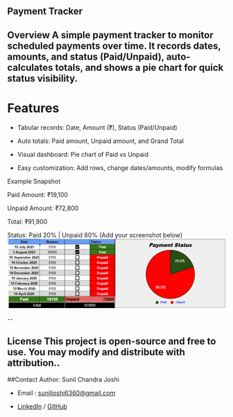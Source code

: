 ## Payment Tracker

**Overview**
A simple payment tracker to monitor scheduled payments over time. It records dates, amounts, and status (Paid/Unpaid), auto-calculates totals, and shows a pie chart for quick status visibility.
-- 

# Features

* Tabular records: Date, Amount (₹), Status (Paid/Unpaid)

* Auto totals: Paid amount, Unpaid amount, and Grand Total

* Visual dashboard: Pie chart of Paid vs Unpaid

* Easy customization: Add rows, change dates/amounts, modify formulas

Example Snapshot

Paid Amount: ₹19,100

Unpaid Amount: ₹72,800

Total: ₹91,900

Status: Paid 20% | Unpaid 80%
(Add your screenshot below)
![Payment Tracker Dashboard](https://github.com/Suniljoshi-2003/Google-Sheet-Projects/blob/main/Payment%20tracker%20.png)

--

License
This project is open-source and free to use. You may modify and distribute with attribution..
--

##Contact
Author: Sunil Chandra Joshi
* Email : suniljoshi6360@gmail.com

* [LinkedIn](https://www.linkedin.com/in/suniljoshi2003) / [GitHub](https://github.com/Suniljoshi-2003)
